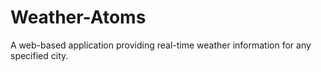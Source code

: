 # Weather-Atoms
A web-based application providing real-time weather information for any specified city.
